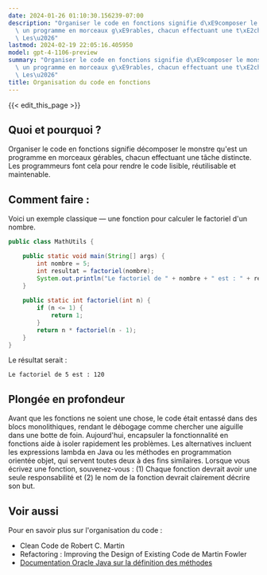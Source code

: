 ```yaml
---
date: 2024-01-26 01:10:30.156239-07:00
description: "Organiser le code en fonctions signifie d\xE9composer le monstre qu'est\
  \ un programme en morceaux g\xE9rables, chacun effectuant une t\xE2che distincte.\
  \ Les\u2026"
lastmod: 2024-02-19 22:05:16.405950
model: gpt-4-1106-preview
summary: "Organiser le code en fonctions signifie d\xE9composer le monstre qu'est\
  \ un programme en morceaux g\xE9rables, chacun effectuant une t\xE2che distincte.\
  \ Les\u2026"
title: Organisation du code en fonctions
---
```


{{< edit_this_page >}}

## Quoi et pourquoi ?
Organiser le code en fonctions signifie décomposer le monstre qu'est un programme en morceaux gérables, chacun effectuant une tâche distincte. Les programmeurs font cela pour rendre le code lisible, réutilisable et maintenable.

## Comment faire :
Voici un exemple classique — une fonction pour calculer le factoriel d'un nombre.

```java
public class MathUtils {

    public static void main(String[] args) {
        int nombre = 5;
        int resultat = factoriel(nombre);
        System.out.println("Le factoriel de " + nombre + " est : " + resultat);
    }
    
    public static int factoriel(int n) {
        if (n <= 1) {
            return 1;
        }
        return n * factoriel(n - 1);
    }
}
```

Le résultat serait :
```
Le factoriel de 5 est : 120
```

## Plongée en profondeur
Avant que les fonctions ne soient une chose, le code était entassé dans des blocs monolithiques, rendant le débogage comme chercher une aiguille dans une botte de foin. Aujourd'hui, encapsuler la fonctionnalité en fonctions aide à isoler rapidement les problèmes. Les alternatives incluent les expressions lambda en Java ou les méthodes en programmation orientée objet, qui servent toutes deux à des fins similaires. Lorsque vous écrivez une fonction, souvenez-vous : (1) Chaque fonction devrait avoir une seule responsabilité et (2) le nom de la fonction devrait clairement décrire son but.

## Voir aussi
Pour en savoir plus sur l'organisation du code :
- Clean Code de Robert C. Martin
- Refactoring : Improving the Design of Existing Code de Martin Fowler
- [Documentation Oracle Java sur la définition des méthodes](https://docs.oracle.com/javase/tutorial/java/javaOO/methods.html)
